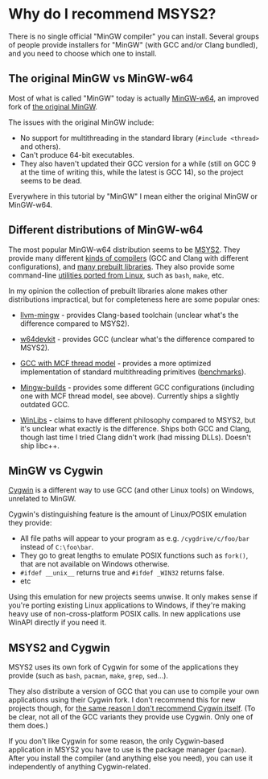 # Why do I recommend MSYS2?

There is no single official "MinGW compiler" you can install. Several groups of people provide installers for "MinGW" (with GCC and/or Clang bundled), and you need to choose which one to install.

## The original MinGW vs MinGW-w64

Most of what is called "MinGW" today is actually [MinGW-w64](https://www.mingw-w64.org/), an improved fork of [the original MinGW](https://osdn.net/projects/mingw).

The issues with the original MinGW include:

* No support for multithreading in the standard library (`#include <thread>` and others).
* Can't produce 64-bit executables.
* They also haven't updated their GCC version for a while (still on GCC 9 at the time of writing this, while the latest is GCC 14), so the project seems to be dead.

Everywhere in this tutorial by "MinGW" I mean either the original MinGW or MinGW-w64.

## Different distributions of MinGW-w64

The most popular MinGW-w64 distribution seems to be [MSYS2](https://www.msys2.org/). They provide many different [kinds of compilers](https://www.msys2.org/docs/environments/) (GCC and Clang with different configurations), and [many prebuilt libraries](https://packages.msys2.org/package/). They also provide some command-line [utilities ported from Linux](#msys2-and-cygwin), such as `bash`, `make`, etc.

In my opinion the collection of prebuilt libraries alone makes other distributions impractical, but for completeness here are some popular ones:

* [llvm-mingw](https://github.com/mstorsjo/llvm-mingw) - provides Clang-based toolchain (unclear what's the difference compared to MSYS2).

* [w64devkit](https://github.com/skeeto/w64devkit) - provides GCC (unclear what's the difference compared to MSYS2).

* [GCC with MCF thread model](https://gcc-mcf.lhmouse.com/) - provides a more optimized implementation of standard multithreading primitives ([benchmarks](https://github.com/lhmouse/mcfgthread/wiki/Benchmarking/)).

* [Mingw-builds](https://github.com/niXman/mingw-builds-binaries) - provides some different GCC configurations (including one with MCF thread model, see above). Currently ships a slightly outdated GCC.

* [WinLibs](https://winlibs.com/) - claims to have different philosophy compared to MSYS2, but it's unclear what exactly is the difference. Ships both GCC and Clang, though last time I tried Clang didn't work (had missing DLLs). Doesn't ship libc++.

## MinGW vs Cygwin

[Cygwin](https://www.cygwin.com/) is a different way to use GCC (and other Linux tools) on Windows, unrelated to MinGW.

Cygwin's distinguishing feature is the amount of Linux/POSIX emulation they provide:

* All file paths will appear to your program as e.g. `/cygdrive/c/foo/bar` instead of `C:\foo\bar`.
* They go to great lengths to emulate POSIX functions such as `fork()`, that are not available on Windows otherwise.
* `#ifdef __unix__` returns true and `#ifdef _WIN32` returns false.
* etc

Using this emulation for new projects seems unwise.  It only makes sense if you're porting existing Linux applications to Windows, if they're making heavy use of non-cross-platform POSIX calls. In new applications use WinAPI directly if you need it.

## MSYS2 and Cygwin

MSYS2 uses its own fork of Cygwin for some of the applications they provide (such as `bash`, `pacman`, `make`, `grep`, `sed`...).

They also distribute a version of GCC that you can use to compile your own applications using their Cygwin fork. I don't recommend this for new projects though, for [the same reason I don't recommend Cygwin itself](#mingw-vs-cygwin). (To be clear, not all of the GCC variants they provide use Cygwin. Only one of them does.)

If you don't like Cygwin for some reason, the only Cygwin-based application in MSYS2 you have to use is the package manager (`pacman`). After you install the compiler (and anything else you need), you can use it independently of anything Cygwin-related.
